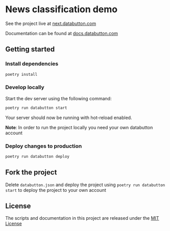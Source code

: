 # News classification demo

See the project live at [next.databutton.com](https://next.databutton.com/projects/17c80916-7087-4a80-8c75-92dc942a2fca)

Documentation can be found at [docs.databutton.com](https://docs.databutton.com)

## Getting started

### Install dependencies

```sh
poetry install
```

### Develop locally

Start the dev server using the following command:

```sh
poetry run databutton start
```

Your server should now be running with hot-reload enabled.

**Note**: In order to run the project locally you need your own databutton account

### Deploy changes to production

```sh
poetry run databutton deploy
```

## Fork the project

Delete `databutton.json` and deploy the project using `poetry run databutton start` to deploy the project to your own account

## License

The scripts and documentation in this project are released under the [MIT License](LICENSE)
